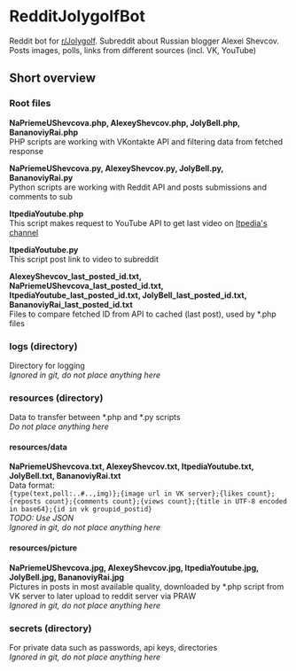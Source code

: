 # RedditJolygolfBot
Reddit bot for [r/Jolygolf](https://www.reddit.com/r/Jolygolf/). Subreddit about Russian blogger Alexei Shevcov. Posts images, polls, links from different sources (incl. VK, YouTube)

## Short overview
### Root files
**NaPriemeUShevcova.php, AlexeyShevcov.php, JolyBell.php, BananoviyRai.php**\
PHP scripts are working with VKontakte API and filtering data from fetched response

**NaPriemeUShevcova.py, AlexeyShevcov.py, JolyBell.py, BananoviyRai.py**\
Python scripts are working with Reddit API and posts submissions and comments to sub

**ItpediaYoutube.php**\
This script makes request to YouTube API to get last video on [Itpedia's channel](https://www.youtube.com/user/itpediachannel)

**ItpediaYoutube.py**\
This script post link to video to subreddit

**AlexeyShevcov_last_posted_id.txt, NaPriemeUShevcova_last_posted_id.txt, ItpediaYoutube_last_posted_id.txt, JolyBell_last_posted_id.txt, BananoviyRai_last_posted_id.txt**\
Files to compare fetched ID from API to cached (last post), used by \*.php files

### logs (directory)
Directory for logging\
*Ignored in git, do not place anything here*

### resources (directory)
Data to transfer between \*.php and \*.py scripts\
*Do not place anything here*

#### resources/data
**NaPriemeUShevcova.txt, AlexeyShevcov.txt, ItpediaYoutube.txt, JolyBell.txt, BananoviyRai.txt**\
Data format:\
`{type(text,poll:..#..,img)};{image url in VK server};{likes count};{reposts count};{comments count};{views count};{title in UTF-8 encoded in base64};{id in vk groupid_postid}`\
*TODO: Use JSON*\
*Ignored in git, do not place anything here*

#### resources/picture
**NaPriemeUShevcova.jpg, AlexeyShevcov.jpg, ItpediaYoutube.jpg, JolyBell.jpg, BananoviyRai.jpg**\
Pictures in posts in most available quality, downloaded by \*.php script from VK server to later upload to reddit server via PRAW\
*Ignored in git, do not place anything here*

### secrets (directory)
For private data such as passwords, api keys, directories\
*Ignored in git, do not place anything here*
